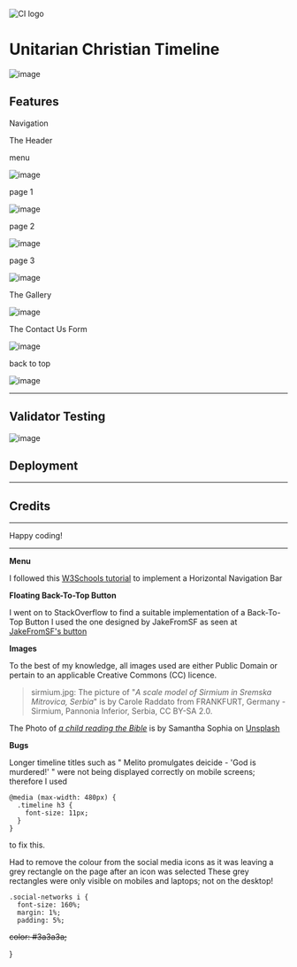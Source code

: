 ![CI logo](https://codeinstitute.s3.amazonaws.com/fullstack/ci_logo_small.png)

# Unitarian Christian Timeline

![image](https://user-images.githubusercontent.com/91061592/228402388-21d33f6d-182f-45d7-96a6-f162aa503b58.png)



## Features

Navigation

The Header

menu

![image](https://user-images.githubusercontent.com/91061592/228494874-62c8c311-5262-4fab-bee0-c5633c8ed572.png)

page 1

![image](https://user-images.githubusercontent.com/91061592/228494655-3d4bf812-753b-4b7d-b91f-a4a136f944a8.png)

page 2

![image](https://user-images.githubusercontent.com/91061592/228495027-e3024924-336c-4c96-b4a1-5ebf2671ad4e.png)

page 3

![image](https://user-images.githubusercontent.com/91061592/228495221-ab7ad4e7-c11d-4a0a-b1d0-6c0174ac15de.png)

The Gallery

![image](https://user-images.githubusercontent.com/91061592/228496285-54942212-d789-4c1a-b3a5-d3299e4192f5.png)


The Contact Us Form

![image](https://user-images.githubusercontent.com/91061592/228496614-60e78bee-afe2-4235-8877-ffb8e9f94399.png)


back to top

![image](https://user-images.githubusercontent.com/91061592/228496044-31ffc755-43d9-4002-a5cd-1b73368a5bbf.png)


------

## Validator Testing

![image](https://user-images.githubusercontent.com/91061592/228220812-6e856e1f-8445-4072-a7a0-008e7ea45c1c.png)

## Deployment
------

## Credits

---

Happy coding!

---

**Menu**

I followed this [W3Schools tutorial](https://www.w3schools.com/css/css_navbar_horizontal.asp) 
to implement a Horizontal Navigation Bar

**Floating Back-To-Top Button**

I went on to StackOverflow to find a suitable implementation of a Back-To-Top Button
   I used the one designed by JakeFromSF as seen at 
   [JakeFromSF's button](https://stackoverflow.com/questions/32102747/how-to-make-a-back-to-top-button-using-css-and-html-only)
   
**Images**

To the best of my knowledge, all images used are either Public Domain or pertain to an applicable Creative Commons (CC) licence.
> sirmium.jpg: The picture of "*A scale model of Sirmium in Sremska Mitrovica, Serbia*" is by 
Carole Raddato from FRANKFURT, Germany - Sirmium, Pannonia Inferior, Serbia, CC BY-SA 2.0.

The Photo of [*a child reading the Bible*](https://unsplash.com/photos/NaWKMlp3tVs?utm_source=unsplash&utm_medium=referral&utm_content=creditCopyText) is by Samantha Sophia on [Unsplash](https://unsplash.com/)

**Bugs**

Longer timeline titles such as " Melito promulgates deicide - 'God is murdered!' " were not being displayed correctly
on mobile screens; therefore I used 
```
@media (max-width: 480px) {
  .timeline h3 {
    font-size: 11px;
  }
}
```
to fix this.

Had to remove the colour from the social media icons as it was leaving a grey rectangle on the page after an icon was selected
These grey rectangles were only visible on mobiles and laptops; not on the desktop!

```
.social-networks i {
  font-size: 160%;
  margin: 1%;
  padding: 5%;
```  
  ~~color: #3a3a3a;~~

} 
